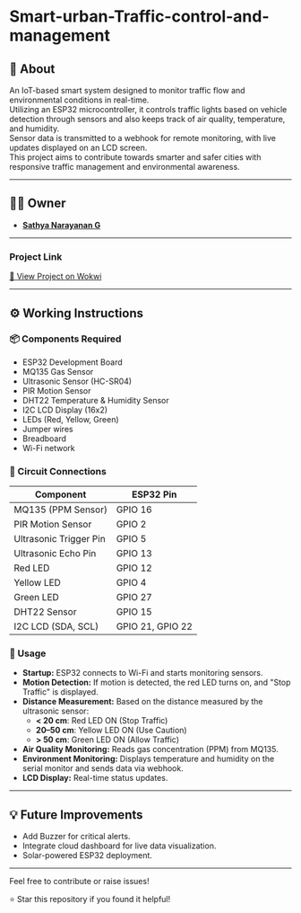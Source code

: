 # Smart-urban-Traffic-control-and-management
## 🧩 About

An IoT-based smart system designed to monitor traffic flow and environmental conditions in real-time.  
Utilizing an ESP32 microcontroller, it controls traffic lights based on vehicle detection through sensors and also keeps track of air quality, temperature, and humidity.  
Sensor data is transmitted to a webhook for remote monitoring, with live updates displayed on an LCD screen.  
This project aims to contribute towards smarter and safer cities with responsive traffic management and environmental awareness.

---

## 🧑‍💻 Owner

- **[Sathya Narayanan G](https://github.com/sathyag13)**

---
### Project Link
[🔗 View Project on Wokwi](https://wokwi.com/projects/398934633069967361)

---

## ⚙️ Working Instructions

### 📦 Components Required
- ESP32 Development Board
- MQ135 Gas Sensor
- Ultrasonic Sensor (HC-SR04)
- PIR Motion Sensor
- DHT22 Temperature & Humidity Sensor
- I2C LCD Display (16x2)
- LEDs (Red, Yellow, Green)
- Jumper wires
- Breadboard
- Wi-Fi network

### 🔌 Circuit Connections

| Component               | ESP32 Pin |
|-------------------------|-----------|
| MQ135 (PPM Sensor)      | GPIO 16   |
| PIR Motion Sensor       | GPIO 2    |
| Ultrasonic Trigger Pin  | GPIO 5    |
| Ultrasonic Echo Pin     | GPIO 13   |
| Red LED                 | GPIO 12   |
| Yellow LED              | GPIO 4    |
| Green LED               | GPIO 27   |
| DHT22 Sensor            | GPIO 15   |
| I2C LCD (SDA, SCL)      | GPIO 21, GPIO 22 |

### 🚀 Usage

- **Startup:** ESP32 connects to Wi-Fi and starts monitoring sensors.
- **Motion Detection:** If motion is detected, the red LED turns on, and "Stop Traffic" is displayed.
- **Distance Measurement:** Based on the distance measured by the ultrasonic sensor:
  - **< 20 cm**: Red LED ON (Stop Traffic)
  - **20–50 cm**: Yellow LED ON (Use Caution)
  - **> 50 cm**: Green LED ON (Allow Traffic)
- **Air Quality Monitoring:** Reads gas concentration (PPM) from MQ135.
- **Environment Monitoring:** Displays temperature and humidity on the serial monitor and sends data via webhook.
- **LCD Display:** Real-time status updates.

---

## 💡 Future Improvements

- Add Buzzer for critical alerts.
- Integrate cloud dashboard for live data visualization.
- Solar-powered ESP32 deployment.

---

Feel free to contribute or raise issues!

⭐️ Star this repository if you found it helpful!
